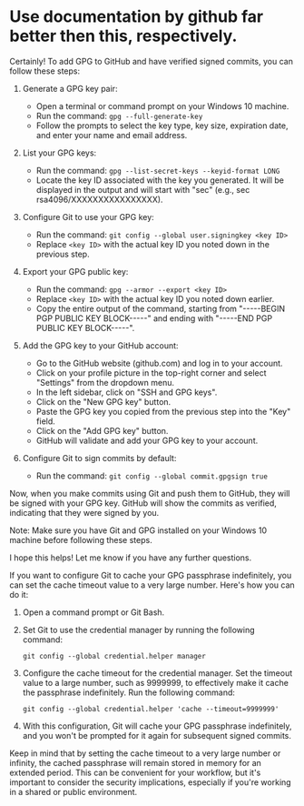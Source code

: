 # Use documentation by github far better then this, respectively.


Certainly! To add GPG to GitHub and have verified signed commits, you can follow these steps:

1. Generate a GPG key pair:
   - Open a terminal or command prompt on your Windows 10 machine.
   - Run the command: `gpg --full-generate-key`
   - Follow the prompts to select the key type, key size, expiration date, and enter your name and email address.

2. List your GPG keys:
   - Run the command: `gpg --list-secret-keys --keyid-format LONG`
   - Locate the key ID associated with the key you generated. It will be displayed in the output and will start with "sec" (e.g., sec rsa4096/XXXXXXXXXXXXXXXX).

3. Configure Git to use your GPG key:
   - Run the command: `git config --global user.signingkey <key ID>`
   - Replace `<key ID>` with the actual key ID you noted down in the previous step.

4. Export your GPG public key:
   - Run the command: `gpg --armor --export <key ID>`
   - Replace `<key ID>` with the actual key ID you noted down earlier.
   - Copy the entire output of the command, starting from "-----BEGIN PGP PUBLIC KEY BLOCK-----" and ending with "-----END PGP PUBLIC KEY BLOCK-----".

5. Add the GPG key to your GitHub account:
   - Go to the GitHub website (github.com) and log in to your account.
   - Click on your profile picture in the top-right corner and select "Settings" from the dropdown menu.
   - In the left sidebar, click on "SSH and GPG keys".
   - Click on the "New GPG key" button.
   - Paste the GPG key you copied from the previous step into the "Key" field.
   - Click on the "Add GPG key" button.
   - GitHub will validate and add your GPG key to your account.

6. Configure Git to sign commits by default:
   - Run the command: `git config --global commit.gpgsign true`

Now, when you make commits using Git and push them to GitHub, they will be signed with your GPG key. GitHub will show the commits as verified, indicating that they were signed by you.

Note: Make sure you have Git and GPG installed on your Windows 10 machine before following these steps.

I hope this helps! Let me know if you have any further questions.


If you want to configure Git to cache your GPG passphrase indefinitely, you can set the cache timeout value to a very large number. Here's how you can do it:

1. Open a command prompt or Git Bash.

2. Set Git to use the credential manager by running the following command:
   ```
   git config --global credential.helper manager
   ```

3. Configure the cache timeout for the credential manager. Set the timeout value to a large number, such as 9999999, to effectively make it cache the passphrase indefinitely. Run the following command:
   ```
   git config --global credential.helper 'cache --timeout=9999999'
   ```

4. With this configuration, Git will cache your GPG passphrase indefinitely, and you won't be prompted for it again for subsequent signed commits.

Keep in mind that by setting the cache timeout to a very large number or infinity, the cached passphrase will remain stored in memory for an extended period. This can be convenient for your workflow, but it's important to consider the security implications, especially if you're working in a shared or public environment.
